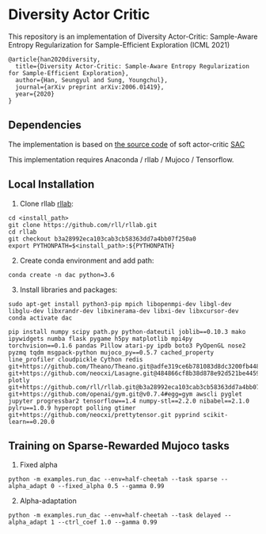 # Diversity Actor Critic

This repository is an implementation of Diversity Actor-Critic: Sample-Aware Entropy Regularization for Sample-Efficient Exploration (ICML 2021)
```
@article{han2020diversity,
  title={Diversity Actor-Critic: Sample-Aware Entropy Regularization for Sample-Efficient Exploration},
  author={Han, Seungyul and Sung, Youngchul},
  journal={arXiv preprint arXiv:2006.01419},
  year={2020}
}
```

## Dependencies

The implementation is based on [the source code](https://github.com/rail-berkeley/softlearning) of soft actor-critic [SAC](https://github.com/haarnoja/sac)

This implementation requires Anaconda / rllab / Mujoco / Tensorflow.

## Local Installation

1. Clone rllab [rllab](https://github.com/rll/rllab):

```
cd <install_path>
git clone https://github.com/rll/rllab.git
cd rllab
git checkout b3a28992eca103cab3cb58363dd7a4bb07f250a0
export PYTHONPATH=$<install_path>:${PYTHONPATH}
```


2. Create conda environment and add path:
```
conda create -n dac python=3.6
```

3. Install libraries and packages:
```
sudo apt-get install python3-pip mpich libopenmpi-dev libgl-dev libglu-dev libxrandr-dev libxinerama-dev libxi-dev libxcursor-dev
conda activate dac

pip install numpy scipy path.py python-dateutil joblib==0.10.3 mako ipywidgets numba flask pygame h5py matplotlib mpi4py torchvision==0.1.6 pandas Pillow atari-py ipdb boto3 PyOpenGL nose2 pyzmq tqdm msgpack-python mujoco_py==0.5.7 cached_property line_profiler cloudpickle Cython redis git+https://github.com/Theano/Theano.git@adfe319ce6b781083d8dc3200fb4481b00853791#egg=Theano git+https://github.com/neocxi/Lasagne.git@484866cf8b38d878e92d521be445968531646bb8#egg=Lasagne plotly git+https://github.com/rll/rllab.git@b3a28992eca103cab3cb58363dd7a4bb07f250a0#egg=rllab git+https://github.com/openai/gym.git@v0.7.4#egg=gym awscli pyglet jupyter progressbar2 tensorflow==1.4 numpy-stl==2.2.0 nibabel==2.1.0 pylru==1.0.9 hyperopt polling gtimer git+https://github.com/neocxi/prettytensor.git pyprind scikit-learn==0.20.0
```

## Training on Sparse-Rewarded Mujoco tasks

1. Fixed alpha

```
python -m examples.run_dac --env=half-cheetah --task sparse --alpha_adapt 0 --fixed_alpha 0.5 --gamma 0.99
```

2. Alpha-adaptation

```
python -m examples.run_dac --env=half-cheetah --task delayed --alpha_adapt 1 --ctrl_coef 1.0 --gamma 0.99
```
